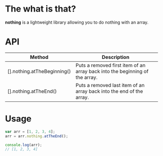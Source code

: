 # The what is that?

**nothing** is a lightweight library allowing you to do nothing with an array.

# API

| Method                          | Description          |
|---------------------------------|----------------------|
| [].nothing.atTheBeginning()     | Puts a removed first item of an array back into the beginning of the array. |
| [].nothing.atTheEnd()           | Puts a removed last item of an array back into the end of the array.        |

# Usage

```javascript
var arr = [1, 2, 3, 4];
arr = arr.nothing.atTheEnd();

console.log(arr);
// [1, 2, 3, 4]
```
